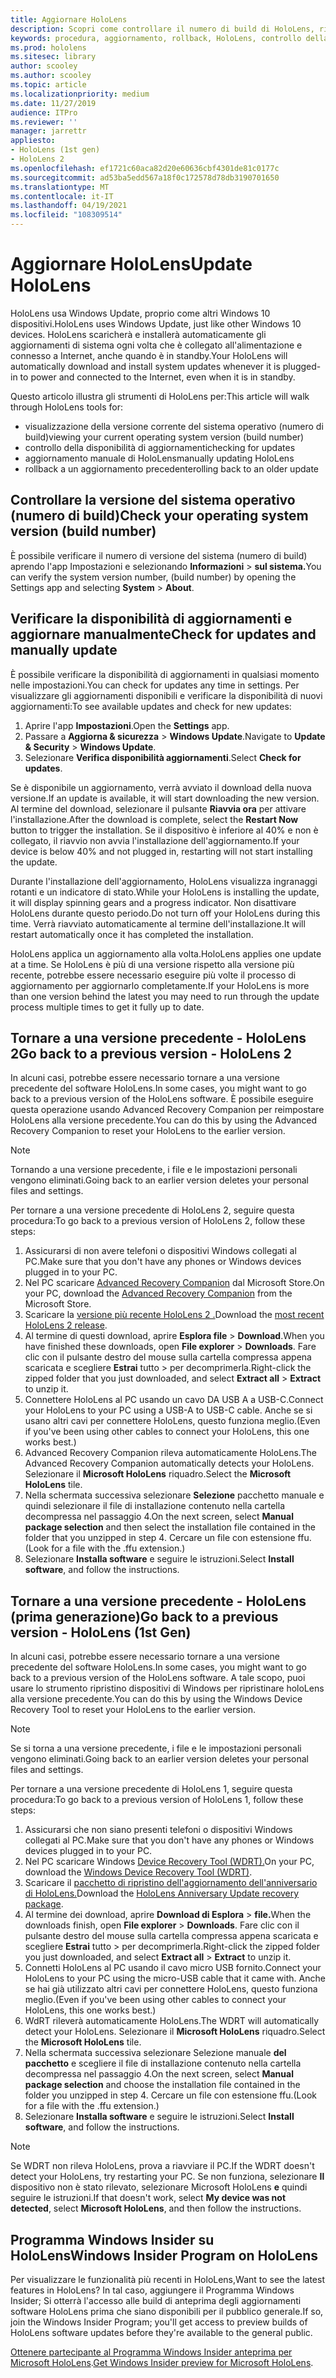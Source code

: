 ```yaml
---
title: Aggiornare HoloLens
description: Scopri come controllare il numero di build di HoloLens, rimanere aggiornati con gli aggiornamenti del dispositivo, partecipare al programma Insider ed eseguire il rollback degli aggiornamenti.
keywords: procedura, aggiornamento, rollback, HoloLens, controllo della compilazione, numero di build
ms.prod: hololens
ms.sitesec: library
author: scooley
ms.author: scooley
ms.topic: article
ms.localizationpriority: medium
ms.date: 11/27/2019
audience: ITPro
ms.reviewer: ''
manager: jarrettr
appliesto:
- HoloLens (1st gen)
- HoloLens 2
ms.openlocfilehash: ef1721c60aca82d20e60636cbf4301de81c0177c
ms.sourcegitcommit: ad53ba5edd567a18f0c172578d78db3190701650
ms.translationtype: MT
ms.contentlocale: it-IT
ms.lasthandoff: 04/19/2021
ms.locfileid: "108309514"
---
```

# <a name="update-hololens"></a><span data-ttu-id="5098b-104">Aggiornare HoloLens</span><span class="sxs-lookup"><span data-stu-id="5098b-104">Update HoloLens</span></span>

<span data-ttu-id="5098b-105">HoloLens usa Windows Update, proprio come altri Windows 10 dispositivi.</span><span class="sxs-lookup"><span data-stu-id="5098b-105">HoloLens uses Windows Update, just like other Windows 10 devices.</span></span> <span data-ttu-id="5098b-106">HoloLens scaricherà e installerà automaticamente gli aggiornamenti di sistema ogni volta che è collegato all'alimentazione e connesso a Internet, anche quando è in standby.</span><span class="sxs-lookup"><span data-stu-id="5098b-106">Your HoloLens will automatically download and install system updates whenever it is plugged-in to power and connected to the Internet, even when it is in standby.</span></span>

<span data-ttu-id="5098b-107">Questo articolo illustra gli strumenti di HoloLens per:</span><span class="sxs-lookup"><span data-stu-id="5098b-107">This article will walk through HoloLens tools for:</span></span>

- <span data-ttu-id="5098b-108">visualizzazione della versione corrente del sistema operativo (numero di build)</span><span class="sxs-lookup"><span data-stu-id="5098b-108">viewing your current operating system version (build number)</span></span>
- <span data-ttu-id="5098b-109">controllo della disponibilità di aggiornamenti</span><span class="sxs-lookup"><span data-stu-id="5098b-109">checking for updates</span></span>
- <span data-ttu-id="5098b-110">aggiornamento manuale di HoloLens</span><span class="sxs-lookup"><span data-stu-id="5098b-110">manually updating HoloLens</span></span>
- <span data-ttu-id="5098b-111">rollback a un aggiornamento precedente</span><span class="sxs-lookup"><span data-stu-id="5098b-111">rolling back to an older update</span></span>

## <a name="check-your-operating-system-version-build-number"></a><span data-ttu-id="5098b-112">Controllare la versione del sistema operativo (numero di build)</span><span class="sxs-lookup"><span data-stu-id="5098b-112">Check your operating system version (build number)</span></span>

<span data-ttu-id="5098b-113">È possibile verificare il numero di versione del sistema (numero di build) aprendo l'app Impostazioni e selezionando **Informazioni**  >  **sul sistema.**</span><span class="sxs-lookup"><span data-stu-id="5098b-113">You can verify the system version number, (build number) by opening the Settings app and selecting **System** > **About**.</span></span>

## <a name="check-for-updates-and-manually-update"></a><span data-ttu-id="5098b-114">Verificare la disponibilità di aggiornamenti e aggiornare manualmente</span><span class="sxs-lookup"><span data-stu-id="5098b-114">Check for updates and manually update</span></span>

<span data-ttu-id="5098b-115">È possibile verificare la disponibilità di aggiornamenti in qualsiasi momento nelle impostazioni.</span><span class="sxs-lookup"><span data-stu-id="5098b-115">You can check for updates any time in settings.</span></span>  <span data-ttu-id="5098b-116">Per visualizzare gli aggiornamenti disponibili e verificare la disponibilità di nuovi aggiornamenti:</span><span class="sxs-lookup"><span data-stu-id="5098b-116">To see available updates and check for new updates:</span></span>

1. <span data-ttu-id="5098b-117">Aprire l'app **Impostazioni**.</span><span class="sxs-lookup"><span data-stu-id="5098b-117">Open the **Settings** app.</span></span>
1. <span data-ttu-id="5098b-118">Passare a **Aggiorna & sicurezza**  >  **Windows Update**.</span><span class="sxs-lookup"><span data-stu-id="5098b-118">Navigate to **Update & Security** > **Windows Update**.</span></span>
1. <span data-ttu-id="5098b-119">Selezionare **Verifica disponibilità aggiornamenti**.</span><span class="sxs-lookup"><span data-stu-id="5098b-119">Select **Check for updates**.</span></span>

<span data-ttu-id="5098b-120">Se è disponibile un aggiornamento, verrà avviato il download della nuova versione.</span><span class="sxs-lookup"><span data-stu-id="5098b-120">If an update is available, it will start downloading the new version.</span></span> <span data-ttu-id="5098b-121">Al termine del download, selezionare il pulsante **Riavvia ora** per attivare l'installazione.</span><span class="sxs-lookup"><span data-stu-id="5098b-121">After the download is complete, select the **Restart Now** button to trigger the installation.</span></span> <span data-ttu-id="5098b-122">Se il dispositivo è inferiore al 40% e non è collegato, il riavvio non avvia l'installazione dell'aggiornamento.</span><span class="sxs-lookup"><span data-stu-id="5098b-122">If your device is below 40% and not plugged in, restarting will not start installing the update.</span></span>

<span data-ttu-id="5098b-123">Durante l'installazione dell'aggiornamento, HoloLens visualizza ingranaggi rotanti e un indicatore di stato.</span><span class="sxs-lookup"><span data-stu-id="5098b-123">While your HoloLens is installing the update, it will display spinning gears and a progress indicator.</span></span> <span data-ttu-id="5098b-124">Non disattivare HoloLens durante questo periodo.</span><span class="sxs-lookup"><span data-stu-id="5098b-124">Do not turn off your HoloLens during this time.</span></span> <span data-ttu-id="5098b-125">Verrà riavviato automaticamente al termine dell'installazione.</span><span class="sxs-lookup"><span data-stu-id="5098b-125">It will restart automatically once it has completed the installation.</span></span>

<span data-ttu-id="5098b-126">HoloLens applica un aggiornamento alla volta.</span><span class="sxs-lookup"><span data-stu-id="5098b-126">HoloLens applies one update at a time.</span></span>  <span data-ttu-id="5098b-127">Se HoloLens è più di una versione rispetto alla versione più recente, potrebbe essere necessario eseguire più volte il processo di aggiornamento per aggiornarlo completamente.</span><span class="sxs-lookup"><span data-stu-id="5098b-127">If your HoloLens is more than one version behind the latest you may need to run through the update process multiple times to get it fully up to date.</span></span>

## <a name="go-back-to-a-previous-version---hololens-2"></a><span data-ttu-id="5098b-128">Tornare a una versione precedente - HoloLens 2</span><span class="sxs-lookup"><span data-stu-id="5098b-128">Go back to a previous version - HoloLens 2</span></span>

<span data-ttu-id="5098b-129">In alcuni casi, potrebbe essere necessario tornare a una versione precedente del software HoloLens.</span><span class="sxs-lookup"><span data-stu-id="5098b-129">In some cases, you might want to go back to a previous version of the HoloLens software.</span></span> <span data-ttu-id="5098b-130">È possibile eseguire questa operazione usando Advanced Recovery Companion per reimpostare HoloLens alla versione precedente.</span><span class="sxs-lookup"><span data-stu-id="5098b-130">You can do this by using the Advanced Recovery Companion to reset your HoloLens to the earlier version.</span></span>

> [!NOTE]
> <span data-ttu-id="5098b-131">Tornando a una versione precedente, i file e le impostazioni personali vengono eliminati.</span><span class="sxs-lookup"><span data-stu-id="5098b-131">Going back to an earlier version deletes your personal files and settings.</span></span>

<span data-ttu-id="5098b-132">Per tornare a una versione precedente di HoloLens 2, seguire questa procedura:</span><span class="sxs-lookup"><span data-stu-id="5098b-132">To go back to a previous version of HoloLens 2, follow these steps:</span></span>

1. <span data-ttu-id="5098b-133">Assicurarsi di non avere telefoni o dispositivi Windows collegati al PC.</span><span class="sxs-lookup"><span data-stu-id="5098b-133">Make sure that you don't have any phones or Windows devices plugged in to your PC.</span></span>
1. <span data-ttu-id="5098b-134">Nel PC scaricare [Advanced Recovery Companion](https://www.microsoft.com/p/advanced-recovery-companion/9p74z35sfrs8?activetab=pivot:overviewtab) dal Microsoft Store.</span><span class="sxs-lookup"><span data-stu-id="5098b-134">On your PC, download the [Advanced Recovery Companion](https://www.microsoft.com/p/advanced-recovery-companion/9p74z35sfrs8?activetab=pivot:overviewtab) from the Microsoft Store.</span></span>
1. <span data-ttu-id="5098b-135">Scaricare la [versione più recente HoloLens 2 .](https://aka.ms/hololens2download)</span><span class="sxs-lookup"><span data-stu-id="5098b-135">Download the [most recent HoloLens 2 release](https://aka.ms/hololens2download).</span></span>
1. <span data-ttu-id="5098b-136">Al termine di questi download, aprire **Esplora file**  >  **Download**.</span><span class="sxs-lookup"><span data-stu-id="5098b-136">When you have finished these downloads, open **File explorer** > **Downloads**.</span></span> <span data-ttu-id="5098b-137">Fare clic con il pulsante destro del mouse sulla cartella compressa appena scaricata e scegliere **Estrai** tutto  >   per decomprimerla.</span><span class="sxs-lookup"><span data-stu-id="5098b-137">Right-click the zipped folder that you just downloaded, and select **Extract all** > **Extract** to unzip it.</span></span>
1. <span data-ttu-id="5098b-138">Connettere HoloLens al PC usando un cavo DA USB A a USB-C.</span><span class="sxs-lookup"><span data-stu-id="5098b-138">Connect your HoloLens to your PC using a USB-A to USB-C cable.</span></span> <span data-ttu-id="5098b-139">Anche se si usano altri cavi per connettere HoloLens, questo funziona meglio.</span><span class="sxs-lookup"><span data-stu-id="5098b-139">(Even if you've been using other cables to connect your HoloLens, this one works best.)</span></span>
1. <span data-ttu-id="5098b-140">Advanced Recovery Companion rileva automaticamente HoloLens.</span><span class="sxs-lookup"><span data-stu-id="5098b-140">The Advanced Recovery Companion automatically detects your HoloLens.</span></span> <span data-ttu-id="5098b-141">Selezionare il **Microsoft HoloLens** riquadro.</span><span class="sxs-lookup"><span data-stu-id="5098b-141">Select the **Microsoft HoloLens** tile.</span></span>
1. <span data-ttu-id="5098b-142">Nella schermata successiva selezionare **Selezione** pacchetto manuale e quindi selezionare il file di installazione contenuto nella cartella decompressa nel passaggio 4.</span><span class="sxs-lookup"><span data-stu-id="5098b-142">On the next screen, select **Manual package selection** and then select the installation file contained in the folder that you unzipped in step 4.</span></span> <span data-ttu-id="5098b-143">Cercare un file con estensione ffu.</span><span class="sxs-lookup"><span data-stu-id="5098b-143">(Look for a file with the .ffu extension.)</span></span>
1. <span data-ttu-id="5098b-144">Selezionare **Installa software** e seguire le istruzioni.</span><span class="sxs-lookup"><span data-stu-id="5098b-144">Select **Install software**, and follow the instructions.</span></span>

## <a name="go-back-to-a-previous-version---hololens-1st-gen"></a><span data-ttu-id="5098b-145">Tornare a una versione precedente - HoloLens (prima generazione)</span><span class="sxs-lookup"><span data-stu-id="5098b-145">Go back to a previous version - HoloLens (1st Gen)</span></span>

<span data-ttu-id="5098b-146">In alcuni casi, potrebbe essere necessario tornare a una versione precedente del software HoloLens.</span><span class="sxs-lookup"><span data-stu-id="5098b-146">In some cases, you might want to go back to a previous version of the HoloLens software.</span></span> <span data-ttu-id="5098b-147">A tale scopo, puoi usare lo strumento ripristino dispositivi di Windows per ripristinare holoLens alla versione precedente.</span><span class="sxs-lookup"><span data-stu-id="5098b-147">You can do this by using the Windows Device Recovery Tool to reset your HoloLens to the earlier version.</span></span>

> [!NOTE]
> <span data-ttu-id="5098b-148">Se si torna a una versione precedente, i file e le impostazioni personali vengono eliminati.</span><span class="sxs-lookup"><span data-stu-id="5098b-148">Going back to an earlier version deletes your personal files and settings.</span></span>

<span data-ttu-id="5098b-149">Per tornare a una versione precedente di HoloLens 1, seguire questa procedura:</span><span class="sxs-lookup"><span data-stu-id="5098b-149">To go back to a previous version of HoloLens 1, follow these steps:</span></span>

1. <span data-ttu-id="5098b-150">Assicurarsi che non siano presenti telefoni o dispositivi Windows collegati al PC.</span><span class="sxs-lookup"><span data-stu-id="5098b-150">Make sure that you don't have any phones or Windows devices plugged in to your PC.</span></span>
1. <span data-ttu-id="5098b-151">Nel PC scaricare Windows [Device Recovery Tool (WDRT).](https://support.microsoft.com/help/12379)</span><span class="sxs-lookup"><span data-stu-id="5098b-151">On your PC, download the [Windows Device Recovery Tool (WDRT)](https://support.microsoft.com/help/12379).</span></span>
1. <span data-ttu-id="5098b-152">Scaricare il [pacchetto di ripristino dell'aggiornamento dell'anniversario di HoloLens.](https://aka.ms/hololensrecovery)</span><span class="sxs-lookup"><span data-stu-id="5098b-152">Download the [HoloLens Anniversary Update recovery package](https://aka.ms/hololensrecovery).</span></span>
1. <span data-ttu-id="5098b-153">Al termine dei download, aprire **Download di Esplora**  >  **file.**</span><span class="sxs-lookup"><span data-stu-id="5098b-153">When the downloads finish, open **File explorer** > **Downloads**.</span></span> <span data-ttu-id="5098b-154">Fare clic con il pulsante destro del mouse sulla cartella compressa appena scaricata e scegliere **Estrai** tutto  >   per decomprimerla.</span><span class="sxs-lookup"><span data-stu-id="5098b-154">Right-click the zipped folder you just downloaded, and select **Extract all** > **Extract** to unzip it.</span></span>
1. <span data-ttu-id="5098b-155">Connetti HoloLens al PC usando il cavo micro USB fornito.</span><span class="sxs-lookup"><span data-stu-id="5098b-155">Connect your HoloLens to your PC using the micro-USB cable that it came with.</span></span> <span data-ttu-id="5098b-156">Anche se hai già utilizzato altri cavi per connettere HoloLens, questo funziona meglio.</span><span class="sxs-lookup"><span data-stu-id="5098b-156">(Even if you've been using other cables to connect your HoloLens, this one works best.)</span></span>
1. <span data-ttu-id="5098b-157">WdRT rileverà automaticamente HoloLens.</span><span class="sxs-lookup"><span data-stu-id="5098b-157">The WDRT will automatically detect your HoloLens.</span></span> <span data-ttu-id="5098b-158">Selezionare il **Microsoft HoloLens** riquadro.</span><span class="sxs-lookup"><span data-stu-id="5098b-158">Select the **Microsoft HoloLens** tile.</span></span>
1. <span data-ttu-id="5098b-159">Nella schermata successiva selezionare Selezione manuale **del pacchetto** e scegliere il file di installazione contenuto nella cartella decompressa nel passaggio 4.</span><span class="sxs-lookup"><span data-stu-id="5098b-159">On the next screen, select **Manual package selection** and choose the installation file contained in the folder you unzipped in step 4.</span></span> <span data-ttu-id="5098b-160">Cercare un file con estensione ffu.</span><span class="sxs-lookup"><span data-stu-id="5098b-160">(Look for a file with the .ffu extension.)</span></span>
1. <span data-ttu-id="5098b-161">Selezionare **Installa software** e seguire le istruzioni.</span><span class="sxs-lookup"><span data-stu-id="5098b-161">Select **Install software**, and follow the instructions.</span></span>

> [!NOTE]
> <span data-ttu-id="5098b-162">Se WDRT non rileva HoloLens, prova a riavviare il PC.</span><span class="sxs-lookup"><span data-stu-id="5098b-162">If the WDRT doesn't detect your HoloLens, try restarting your PC.</span></span> <span data-ttu-id="5098b-163">Se non funziona, selezionare **Il** dispositivo non è stato rilevato, selezionare Microsoft HoloLens **e** quindi seguire le istruzioni.</span><span class="sxs-lookup"><span data-stu-id="5098b-163">If that doesn't work, select **My device was not detected**, select **Microsoft HoloLens**, and then follow the instructions.</span></span>

## <a name="windows-insider-program-on-hololens"></a><span data-ttu-id="5098b-164">Programma Windows Insider su HoloLens</span><span class="sxs-lookup"><span data-stu-id="5098b-164">Windows Insider Program on HoloLens</span></span>

<span data-ttu-id="5098b-165">Per visualizzare le funzionalità più recenti in HoloLens,</span><span class="sxs-lookup"><span data-stu-id="5098b-165">Want to see the latest features in HoloLens?</span></span>  <span data-ttu-id="5098b-166">In tal caso, aggiungere il Programma Windows Insider; Si otterrà l'accesso alle build di anteprima degli aggiornamenti software HoloLens prima che siano disponibili per il pubblico generale.</span><span class="sxs-lookup"><span data-stu-id="5098b-166">If so, join the Windows Insider Program; you'll get access to preview builds of HoloLens software updates before they're available to the general public.</span></span>

<span data-ttu-id="5098b-167">[Ottenere partecipante al Programma Windows Insider anteprima per Microsoft HoloLens](hololens-insider.md).</span><span class="sxs-lookup"><span data-stu-id="5098b-167">[Get Windows Insider preview for Microsoft HoloLens](hololens-insider.md).</span></span>
